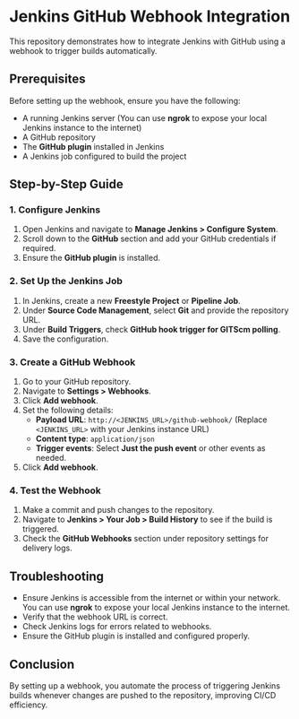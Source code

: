 # Jenkins GitHub Webhook Integration

This repository demonstrates how to integrate Jenkins with GitHub using a webhook to trigger builds automatically.

## Prerequisites

Before setting up the webhook, ensure you have the following:
- A running Jenkins server (You can use **ngrok** to expose your local Jenkins instance to the internet)
- A GitHub repository
- The **GitHub plugin** installed in Jenkins
- A Jenkins job configured to build the project

## Step-by-Step Guide

### 1. Configure Jenkins
1. Open Jenkins and navigate to **Manage Jenkins > Configure System**.
2. Scroll down to the **GitHub** section and add your GitHub credentials if required.
3. Ensure the **GitHub plugin** is installed.

### 2. Set Up the Jenkins Job
1. In Jenkins, create a new **Freestyle Project** or **Pipeline Job**.
2. Under **Source Code Management**, select **Git** and provide the repository URL.
3. Under **Build Triggers**, check **GitHub hook trigger for GITScm polling**.
4. Save the configuration.

### 3. Create a GitHub Webhook
1. Go to your GitHub repository.
2. Navigate to **Settings > Webhooks**.
3. Click **Add webhook**.
4. Set the following details:
   - **Payload URL**: `http://<JENKINS_URL>/github-webhook/` (Replace `<JENKINS_URL>` with your Jenkins instance URL)
   - **Content type**: `application/json`
   - **Trigger events**: Select **Just the push event** or other events as needed.
5. Click **Add webhook**.

### 4. Test the Webhook
1. Make a commit and push changes to the repository.
2. Navigate to **Jenkins > Your Job > Build History** to see if the build is triggered.
3. Check the **GitHub Webhooks** section under repository settings for delivery logs.

## Troubleshooting
- Ensure Jenkins is accessible from the internet or within your network. You can use **ngrok** to expose your local Jenkins instance to the internet.
- Verify that the webhook URL is correct.
- Check Jenkins logs for errors related to webhooks.
- Ensure the GitHub plugin is installed and configured properly.

## Conclusion
By setting up a webhook, you automate the process of triggering Jenkins builds whenever changes are pushed to the repository, improving CI/CD efficiency.
